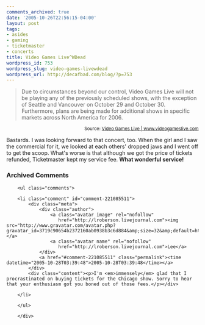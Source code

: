 ```yaml
---
comments_archived: true
date: '2005-10-26T22:56:15-04:00'
layout: post
tags:
- asides
- gaming
- ticketmaster
- concerts
title: Video Games Live^WDead
wordpress_id: 753
wordpress_slug: video-games-livewdead
wordpress_url: http://decafbad.com/blog/?p=753
---
```

<blockquote cite="http://videogameslive.com/index.php?story=20">Due to circumstances beyond our control, Video Games Live will not be playing any of the previously scheduled shows, with the exception of Seattle and Vancouver on October 29 and October 30. Furthermore, plans are being made for additional shows in specific markets across North America for 2006.</blockquote>
<small style="text-align:right; display:block">Source: <a href="http://videogameslive.com/index.php?story=20">Video Games Live | www.videogameslive.com</a></small>

Bastards.  I was looking forward to that concert, too.  When the girl and I saw the commercial for it, we looked at each others' dropped jaws and I went off to get the scoop.  What's worse is that although we got the price of tickets refunded, Ticketmaster kept my service fee.  **What wonderful service!**

<!-- tags: gaming concerts ticketmaster -->

<div id="comments" class="comments archived-comments">
            <h3>Archived Comments</h3>
            
        <ul class="comments">
            
        <li class="comment" id="comment-221085511">
            <div class="meta">
                <div class="author">
                    <a class="avatar image" rel="nofollow" 
                       href="http://lroberson.livejournal.com"><img src="http://www.gravatar.com/avatar.php?gravatar_id=3719c90654b2372160ab0938b3c6d884&amp;size=32&amp;default=http://mediacdn.disqus.com/1320279820/images/noavatar32.png"/></a>
                    <a class="avatar name" rel="nofollow" 
                       href="http://lroberson.livejournal.com">Lee</a>
                </div>
                <a href="#comment-221085511" class="permalink"><time datetime="2005-10-28T03:39:48">2005-10-28T03:39:48</time></a>
            </div>
            <div class="content"><p>I'm <em>immensely</em> glad that I procrastinated on buying tickets for the Chicago show. Sorry to hear that your enthusiasm got you boned out of those fees.</p></div>
            
        </li>
    
        </ul>
    
        </div>
    